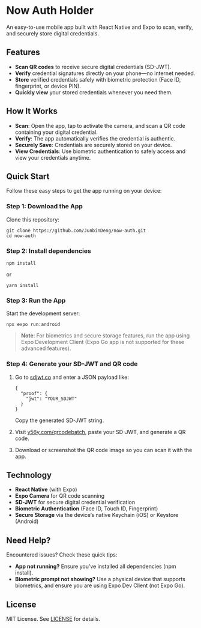 # Now Auth Holder

An easy-to-use mobile app built with React Native and Expo to scan, verify, and securely store digital credentials.

## Features

- **Scan QR codes** to receive secure digital credentials (SD-JWT).
- **Verify** credential signatures directly on your phone—no internet needed.
- **Store** verified credentials safely with biometric protection (Face ID, fingerprint, or device PIN).
- **Quickly view** your stored credentials whenever you need them.

## How It Works

- **Scan**: Open the app, tap to activate the camera, and scan a QR code containing your digital credential.
- **Verify**: The app automatically verifies the credential is authentic.
- **Securely Save**: Credentials are securely stored on your device.
- **View Credentials**: Use biometric authentication to safely access and view your credentials anytime.

## Quick Start

Follow these easy steps to get the app running on your device:

### Step 1: Download the App

Clone this repository:

```
git clone https://github.com/JunbinDeng/now-auth.git
cd now-auth
```

### Step 2: Install dependencies

```
npm install
```

or

```
yarn install
```

### Step 3: Run the App

Start the development server:

```
npx expo run:android
```

> **Note**: For biometrics and secure storage features, run the app using Expo Development Client (Expo Go app is not supported for these advanced features).

### Step 4: Generate your SD-JWT and QR code

1. Go to [sdjwt.co](https://www.sdjwt.co/) and enter a JSON payload like:

   ```
   {
     "proof": {
       "jwt": "YOUR_SDJWT"
     }
   }
   ```

   Copy the generated SD-JWT string.

2. Visit [y56y.com/qrcodebatch](https://y56y.com/qrcodebatch), paste your SD-JWT, and generate a QR code.

3. Download or screenshot the QR code image so you can scan it with the app.

## Technology

- **React Native** (with Expo)
- **Expo Camera** for QR code scanning
- **SD-JWT** for secure digital credential verification
- **Biometric Authentication** (Face ID, Touch ID, Fingerprint)
- **Secure Storage** via the device’s native Keychain (iOS) or Keystore (Android)

## Need Help?

Encountered issues? Check these quick tips:

- **App not running?** Ensure you’ve installed all dependencies (npm install).
- **Biometric prompt not showing?** Use a physical device that supports biometrics, and ensure you are using Expo Dev Client (not Expo Go).

## License

MIT License. See [LICENSE](./LICENSE) for details.
